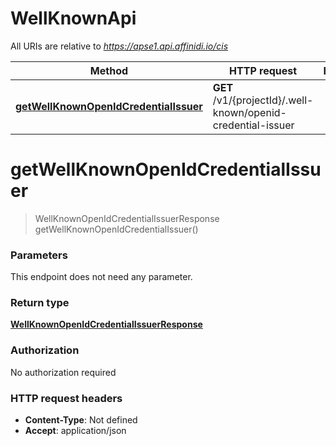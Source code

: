 # WellKnownApi

All URIs are relative to *https://apse1.api.affinidi.io/cis*

| Method                                                                                       | HTTP request                                                 | Description |
| -------------------------------------------------------------------------------------------- | ------------------------------------------------------------ | ----------- |
| [**getWellKnownOpenIdCredentialIssuer**](WellKnownApi.md#getWellKnownOpenIdCredentialIssuer) | **GET** /v1/{projectId}/.well-known/openid-credential-issuer |             |

<a name="getWellKnownOpenIdCredentialIssuer"></a>

# **getWellKnownOpenIdCredentialIssuer**

> WellKnownOpenIdCredentialIssuerResponse getWellKnownOpenIdCredentialIssuer()

### Parameters

This endpoint does not need any parameter.

### Return type

[**WellKnownOpenIdCredentialIssuerResponse**](../Models/WellKnownOpenIdCredentialIssuerResponse.md)

### Authorization

No authorization required

### HTTP request headers

- **Content-Type**: Not defined
- **Accept**: application/json
